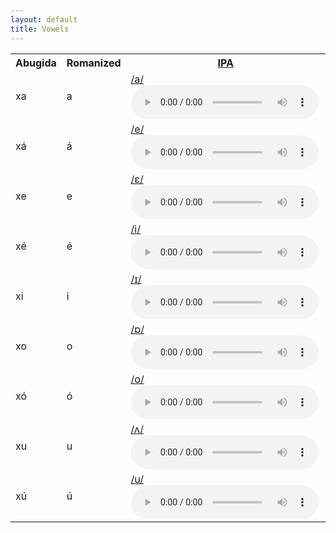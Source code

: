 ```yaml
---
layout: default
title: Vowels
---
```

<table>
    <tr>
        <th>Abugida</th>
        <th>Romanized</th>
        <th><a href='https://en.wikipedia.org/wiki/International_Phonetic_Alphabet_chart'>IPA</a></th>
    </tr>
    <tr>
        <td><ab>xa</ab></td>
        <td>a</td>
        <td>
            <a href='https://en.wikipedia.org/wiki/Open_front_unrounded_vowel'>/a/</a>
            <audio controls>
                <source src="sounds/vowels/Open_front_unrounded_vowel.ogg" type="audio/mpeg">
            </audio>
        </td>
    </tr>
    <tr>
        <td><ab>xá</ab></td>
        <td>á</td>
        <td>
            <a href='https://en.wikipedia.org/wiki/Close-mid_front_unrounded_vowel'>/e/</a>
            <audio controls>
                <source src="sounds/vowels/Close-mid_front_unrounded_vowel.ogg" type="audio/mpeg">
            </audio>
        </td>
    </tr>
    <tr>
        <td><ab>xe</ab></td>
        <td>e</td>
        <td>
            <a href='https://en.wikipedia.org/wiki/Open-mid_front_unrounded_vowel'>/ɛ/</a>
            <audio controls>
                <source src="sounds/vowels/Open-mid_front_unrounded_vowel.ogg" type="audio/mpeg">
            </audio>
        </td>
    </tr>
    <tr>
        <td><ab>xé</ab></td>
        <td>é</td>
        <td>
            <a href='https://en.wikipedia.org/wiki/Close_front_unrounded_vowel'>/i/</a>
            <audio controls>
                <source src="sounds/vowels/Close_front_unrounded_vowel.ogg" type="audio/mpeg">
            </audio>
        </td>
    </tr>
    <tr>
        <td><ab>xi</ab></td>
        <td>i</td>
        <td>
            <a href='https://en.wikipedia.org/wiki/Near-close_near-front_unrounded_vowel'>/ɪ/</a>
            <audio controls>
                <source src="sounds/vowels/Near-close_near-front_unrounded_vowel.ogg" type="audio/mpeg">
            </audio>
        </td>
    </tr>
    <tr>
        <td><ab>xo</ab></td>
        <td>o</td>
        <td>
            <a href='https://en.wikipedia.org/wiki/Open_back_rounded_vowel'>/ɒ/</a>
            <audio controls>
                <source src="sounds/vowels/Open_back_rounded_vowel.ogg" type="audio/mpeg">
            </audio>
        </td>
    </tr>
    <tr>
        <td><ab>xó</ab></td>
        <td>ó</td>
        <td>
            <a href='https://en.wikipedia.org/wiki/Close-mid_back_rounded_vowel'>/o/</a>
            <audio controls>
                <source src="sounds/vowels/Close-mid_back_rounded_vowel.ogg" type="audio/mpeg">
            </audio>
        </td>
    </tr>
    <tr>
        <td><ab>xu</ab></td>
        <td>u</td>
        <td>
            <a href='https://en.wikipedia.org/wiki/Open-mid_back_unrounded_vowel'>/ʌ/</a>
            <audio controls>
                <source src="sounds/vowels/Open-mid_back_unrounded_vowel.ogg" type="audio/mpeg">
            </audio>
        </td>
    </tr>
    <tr>
        <td><ab>xú</ab></td>
        <td>ú</td>
        <td>
            <a href='https://en.wikipedia.org/wiki/Close_back_rounded_vowel'>/u/</a>
            <audio controls>
                <source src="sounds/vowels/Close_back_rounded_vowel.ogg" type="audio/mpeg">
            </audio>
        </td>
    </tr>
</table>